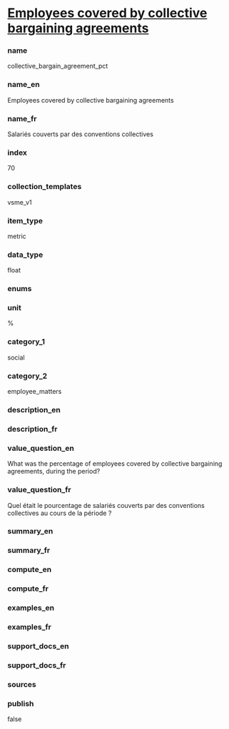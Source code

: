 
# [Employees covered by collective bargaining agreements](#collective_bargain_agreement_pct)

### name

collective_bargain_agreement_pct

### name_en

Employees covered by collective bargaining agreements

### name_fr

Salariés couverts par des conventions collectives

### index

70

### collection_templates

vsme_v1

### item_type

metric

### data_type

float

### enums



### unit

%

### category_1

social

### category_2

employee_matters

### description_en



### description_fr



### value_question_en

What was the percentage of employees covered by collective bargaining agreements, during the period?

### value_question_fr

Quel était le pourcentage de salariés couverts par des conventions collectives au cours de la
période ?

### summary_en



### summary_fr



### compute_en



### compute_fr



### examples_en



### examples_fr



### support_docs_en



### support_docs_fr



### sources



### publish

false
